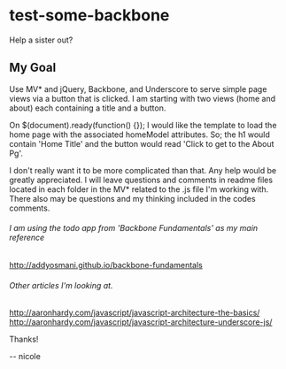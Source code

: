 test-some-backbone
==================
Help a sister out?

## My Goal
Use MV* and jQuery, Backbone, and Underscore to serve simple page views via a button that is clicked.  I am starting with two views (home and about) each containing a title and a button.  

On $(document).ready(function() {}); I would like the template to load the home page with the associated homeModel attributes. So; the h1 would contain 'Home Title' and the button would read 'Click to get to the About Pg'.

I don't really want it to be more complicated than that. Any help would be greatly appreciated. I will leave questions and comments in readme files located in each folder in the MV* related to the .js file I'm working with.  There also may be questions and my thinking included in the codes comments.
  
###### I am using the todo app from 'Backbone Fundamentals' as my main reference
http://addyosmani.github.io/backbone-fundamentals

###### Other articles I'm looking at.
http://aaronhardy.com/javascript/javascript-architecture-the-basics/
http://aaronhardy.com/javascript/javascript-architecture-underscore-js/

Thanks!

-- nicole